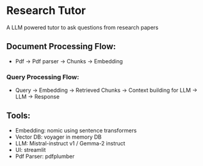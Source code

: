 # Research Tutor

A LLM powered tutor to ask questions from research papers

## Document Processing Flow:

- Pdf -> Pdf parser -> Chunks -> Embedding

### Query Processing Flow:

- Query -> Embedding -> Retrieved Chunks -> Context building for LLM -> LLM -> Response

## Tools:

- Embedding: nomic using sentence transformers
- Vector DB: voyager in memory DB
- LLM: Mistral-instruct v1 / Gemma-2 instruct
- UI: streamlit
- Pdf Parser: pdfplumber
